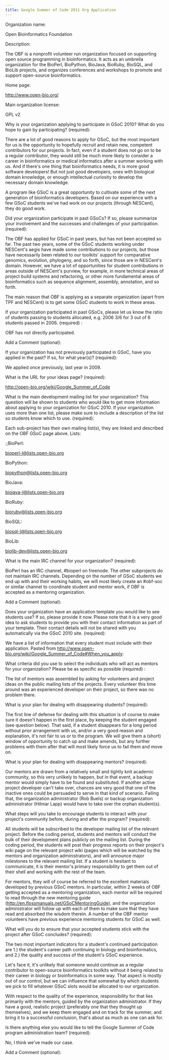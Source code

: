 ```yaml
---
title: Google Summer of Code 2011 Org Application
---
```


Organization name:  

Open Bioinformatics Foundation

Description:  

The OBF is a nonprofit volunteer run organization focused on supporting
open source programming in bioinformatics. It acts as an umbrella
organization for the BioPerl, BioPython, BioJava, BioRuby, BioSQL, and
BioLib projects, and organizes conferences and workshops to promote and
support open-source bioinformatics.

Home page:  

<http://www.open-bio.org/>

Main organization license:  

GPL v2

Why is your organization applying to participate in GSoC 2010? What do you hope to gain by participating? (required):  

There are a lot of good reasons to apply for GSoC, but the most
important for us is the opportunity to hopefully recruit and retain new,
competent contributors for our projects. In fact, even if a student does
not go on to be a regular contributor, they would still be much more
likely to consider a career in bioinformatics or medical informatics
after a summer working with us. And if there's one thing that
bioinformatics needs, it is more good software developers! But not just
good developers, ones with biological domain knowledge, or enough
intellectual curiosity to develop the necessary domain knowledge.

A program like GSoC is a great opportunity to cultivate some of the next
generation of bioinformatics developers. Based on our experience with a
few GSoC students we've had work on our projects (through NESCent), they
do good work.

Did your organization participate in past GSoCs? If so, please summarize your involvement and the successes and challenges of your participation. (required):  

The OBF has applied for GSoC in past years, but has not been accepted so
far. The past two years, some of the GSoC students working under
NESCent's aegis have made some contributions to our projects, but those
have necessarily been related to our toolkits' support for comparative
genomics, evolution, phylogeny, and so forth, since those are in
NESCent's domain. However, we have a lot of opportunities for student
contributions in areas outside of NESCent's purview, for example, in
more technical areas of project build systems and refactoring, or other
more fundamental areas of bioinformatics such as sequence alignment,
assembly, annotation, and so forth.

The main reason that OBF is applying as a separate organization (apart
from TPF and NESCent) is to get some GSoC students to work in these
areas.

If your organization participated in past GSoCs, please let us know the ratio of students passing to students allocated, e.g. 2006 3/6 for 3 out of 6 students passed in 2006. (required) :  

OBF has not directly participated.

Add a Comment (optional):  

<!-- -->

If your organization has not previously participated in GSoC, have you applied in the past? If so, for what year(s)? (required):  

We applied once previously, last year in 2009.

What is the URL for your ideas page? (required):  

<http://open-bio.org/wiki/Google_Summer_of_Code>

What is the main development mailing list for your organization? This question will be shown to students who would like to get more information about applying to your organization for GSoC 2010. If your organization uses more than one list, please make sure to include a description of the list so students know which to use. (required):  

<!-- -->

  
Each sub-project has their own mailing list(s), they are linked and
described on the OBF GSoC page above. Lists:

:;BioPerl:

  
bioperl-l@lists.open-bio.org

BioPython:  

biopython@lists.open-bio.org

BioJava:  

biojava-l@lists.open-bio.org

BioRuby:  

bioruby@lists.open-bio.org

BioSQL:  

biosql-l@lists.open-bio.org

BioLib:  

biolib-dev@lists.open-bio.org

<!-- -->

What is the main IRC channel for your organization? (required):  

BioPerl has an IRC channel, \#bioperl on freenode. The other subprojects
do not maintain IRC channels. Depending on the number of GSoC students
we end up with and their working habits, we will most likely create an
\#obf-soc or similar channel to coordinate student and mentor work, if
OBF is accepted as a mentoring organization.

Add a Comment (optional):  

<!-- -->

Does your organization have an application template you would like to see students use? If so, please provide it now. Please note that it is a very good idea to ask students to provide you with their contact information as part of your template. Their contact details will not be shared with you automatically via the GSoC 2010 site. (required):  

We have a list of information that every student must include with their
application. Pasted from
<http://www.open-bio.org/wiki/Google_Summer_of_Code#When_you_apply>:

What criteria did you use to select the individuals who will act as mentors for your organization? Please be as specific as possible (required) :  

The list of mentors was assembled by asking for volunteers and project
ideas on the public mailing lists of the projects. Every volunteer this
time around was an experienced developer on their project, so there was
no problem there.

What is your plan for dealing with disappearing students? (required):  

The first line of defense for dealing with this situation is of course
to make sure it doesn't happen in the first place, by keeping the
student engaged (see question below). That said, if a student disappears
for a long period without prior arrangement with us, and/or a very good
reason and explanation, it's not fair to us or to the program. We will
give them a (short) window of opportunity to catch up and make amends,
but any further problems with them after that will most likely force us
to fail them and move on.

What is your plan for dealing with disappearing mentors? (required):  

Our mentors are drawn from a relatively small and tightly knit academic
community, so this very unlikely to happen, but in that event, a backup
mentor would simply have to be found and substituted. If another active
project developer can't take over, chances are very good that one of the
inactive ones could be persuaded to serve in that kind of scenario.
Failing that, the organization administrator (Rob Buels) or backup
organization administrator (Hilmar Lapp) would have to take over the
orphan student(s).

What steps will you take to encourage students to interact with your project's community before, during and after the program? (required):  

All students will be subscribed to the developer mailing list of the
relevant project. Before the coding period, students and mentors will
conduct the bulk of their development plans publicly on the mailing
list. During the coding period, the students will post their progress
reports on their project's wiki page on the relevant project wiki (pages
which will be watched by the mentors and organization administrators),
and will announce major milestones to the relevant mailing list. If a
student is hesitant to communicate, it is their mentor's primary
responsibility to get them out of their shell and working with the rest
of the team.

For mentors, they will of course be referred to the excellent materials
developed by previous GSoC mentors. In particular, within 2 weeks of OBF
getting accepted as a mentoring organization, each mentor will be
required to read through the new mentoring guide
(http://en.flossmanuals.net/GSoCMentoringGuide), and the organization
administrator will follow up with each of them to make sure that they
have read and absorbed the wisdom therein. A number of the OBF mentor
volunteers have previous experience mentoring students for GSoC as well.

What will you do to ensure that your accepted students stick with the project after GSoC concludes? (required):  

The two most important indicators for a student's continued
participation are 1.) the student's career path continuing in biology
and bioinformatics, and 2.) the quality and success of the student's
GSoC experience.

Let's face it, it's unlikely that someone would continue as a regular
contributor to open-source bioinformatics toolkits without it being
related to their career in biology or bioinformatics in some way. That
aspect is mostly out of our control, but we can influence that somewhat
by which students we pick to fill whatever GSoC slots would be allocated
to our organization.

With respect to the quality of the experience, responsibility for that
lies primarily with the mentors, guided by the organization
administrator. If they have a good, realistic project (preferably one
that they thought up themselves), and we keep them engaged and on track
for the summer, and bring it to a successful conclusion, that's about as
much as one can ask for.

Is there anything else you would like to tell the Google Summer of Code program administration team? (required):  

No, I think we've made our case.

Add a Comment (optional):  


